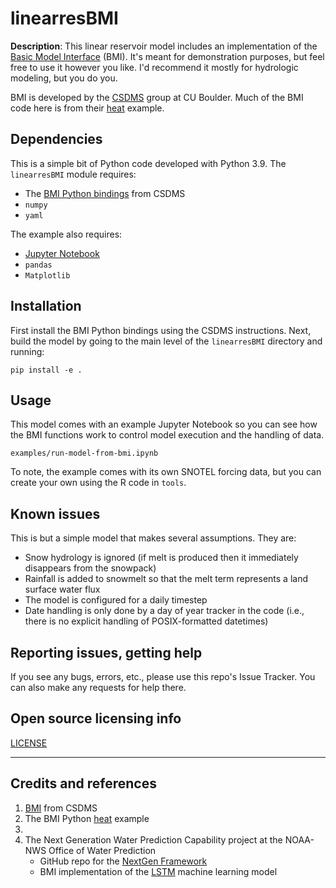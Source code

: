 # linearresBMI

**Description**:  This linear reservoir model includes an implementation of the [Basic Model Interface](https://csdms.colorado.edu/wiki/BMI) (BMI). It's meant for demonstration purposes, but feel free to use it however you like. I'd recommend it mostly for hydrologic modeling, but you do you.

BMI is developed by the [CSDMS](https://csdms.colorado.edu/wiki/Main_Page) group at CU Boulder. Much of the BMI code here is from their [heat](https://github.com/csdms/bmi-example-python) example. 

## Dependencies

This is a simple bit of Python code developed with Python 3.9. The `linearresBMI` module requires:

* The [BMI Python bindings](https://github.com/csdms/bmi-python) from CSDMS
* `numpy`
* `yaml`

The example also requires:

* [Jupyter Notebook](https://jupyter.org/)
* `pandas`
* `Matplotlib`

## Installation

First install the BMI Python bindings using the CSDMS instructions. Next, build the model by going to the main level of the `linearresBMI` directory and running:

`pip install -e .`

## Usage

This model comes with an example Jupyter Notebook so you can see how the BMI functions work to control model execution and the handling of data.

`examples/run-model-from-bmi.ipynb`

To note, the example comes with its own SNOTEL forcing data, but you can create your own using the R code in `tools`.

## Known issues

This is but a simple model that makes several assumptions. They are:

* Snow hydrology is ignored (if melt is produced then it immediately disappears from the snowpack)
* Rainfall is added to snowmelt so that the melt term represents a land surface water flux
* The model is configured for a daily timestep
* Date handling is only done by a day of year tracker in the code (i.e., there is no explicit handling of POSIX-formatted datetimes)

## Reporting issues, getting help

If you see any bugs, errors, etc., please use this repo's Issue Tracker. You can also make any requests for help there.

## Open source licensing info
[LICENSE](LICENSE)

----

## Credits and references

1. [BMI](https://csdms.colorado.edu/wiki/BMI) from CSDMS
2. The BMI Python [heat](https://github.com/csdms/bmi-example-python) example
3. 
4. The Next Generation Water Prediction Capability project at the NOAA-NWS Office of Water Prediction
   - GitHub repo for the [NextGen Framework](https://github.com/NOAA-OWP/ngen)
   - BMI implementation of the [LSTM](https://github.com/NOAA-OWP/lstm/) machine learning model
